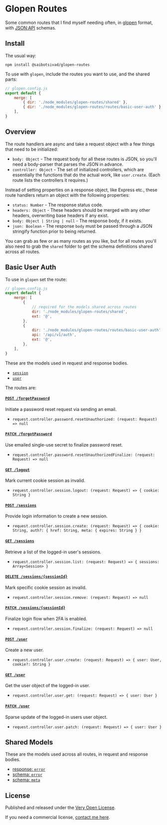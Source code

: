 # Glopen Routes

Some common routes that I find myself needing often, in [glopen](https://github.com/saibotsivad/glopen) format, with [JSON:API](https://jsonapi.org/) schemas.

## Install

The usual way:

```shell
npm install @saibotsivad/glopen-routes
```

To use with `glopen`, include the routes you want to use, and the shared parts:

```js
// glopen.config.js
export default {
	merge: [
		{ dir: './node_modules/glopen-routes/shared' },
		{ dir: './node_modules/glopen-routes/routes/basic-user-auth' },
	],
}
```

## Overview

The route handlers are async and take a request object with a few things that need to be initialized:

- `body: Object` - The request body for all these routes is JSON, so you'll need a body-parser that parses the JSON in advance.
- `controller: Object` - The set of initialized controllers, which are essentially the functions that do the actual work, like `user.create`. (Each route lists the controllers it requires.)

Instead of setting properties on a response object, like Express etc., these route handlers return an object with the following properties:

- `status: Number` - The response status code.
- `headers: Object` - These headers should be merged with any other headers, overwriting base headers if any exist.
- `body: Object | String | null` - The response body, if it exists.
- `json: Boolean` - The response `body` must be passed through a JSON stringify function prior to being returned.

You can grab as few or as many routes as you like, but for all routes you'll also need to grab the `shared` folder to get the schema definitions shared across all routes.

## Basic User Auth

To use in `glopen` set the route:

```js
// glopen.config.js
export default {
	merge: [
		{
			// required for the models shared across routes
			dir: './node_modules/glopen-routes/shared',
			ext: '@',
		},
		{
			dir: './node_modules/glopen-routes/routes/basic-user-auth',
			api: '/api/v1/auth',
			ext: '@',
		},
	],
}
```

These are the models used in request and response bodies.

- [`session`](./routes/basic-user-auth/components/schemas/session.@.js)
- [`user`](./routes/basic-user-auth/components/schemas/user.@.js)

The routes are:

#### [`POST /forgotPassword`](./routes/basic-user-auth/paths/forgotPassword/post.@.js)

Initiate a password reset request via sending an email.

- `request.controller.password.resetUnauthorized: (request: Request) => null`

#### [`PATCH /forgotPassword`](./routes/basic-user-auth/paths/forgotPassword/patch.@.js)

Use emailed single-use secret to finalize password reset.

- `request.controller.password.resetUnauthorizedFinalize: (request: Request) => null`

#### [`GET /logout`](./routes/basic-user-auth/paths/logout/get.@.js)

Mark current cookie session as invalid.

- `request.controller.session.logout: (request: Request) => { cookie: String }`

#### [`POST /sessions`](./routes/basic-user-auth/paths/sessions/post.@.js)

Provide login information to create a new session.

- `request.controller.session.create: (request: Request) => { cookie: String, auth?: { href: String, meta: { expires: String } }`

#### [`GET /sessions`](./routes/basic-user-auth/paths/sessions/get.@.js)

Retrieve a list of the logged-in user's sessions.

- `request.controller.session.list: (request: Request) => { sessions: Array<Session> }`

#### [`DELETE /sessions/{sessionId}`](./routes/basic-user-auth/paths/sessions/{sessionId}/delete.@.js)

Mark specific cookie session as invalid.

- `request.controller.session.remove: (request: Request) => null`

#### [`PATCH /sessions/{sessionId}`](./routes/basic-user-auth/paths/sessions/{sessionId}/patch.@.js)

Finalize login flow when 2FA is enabled.

- `request.controller.session.finalize: (request: Request) => null`

#### [`POST /user`](./routes/basic-user-auth/paths/user/post.@.js)

Create a new user.

- `request.controller.user.create: (request: Request) => { user: User, cookie?: String }`

#### [`GET /user`](./routes/basic-user-auth/paths/user/get.@.js)

Get the user object of the logged-in user.

- `request.controller.user.get: (request: Request) => { user: User }`

#### [`PATCH /user`](./routes/basic-user-auth/paths/user/patch.@.js)

Sparse update of the logged-in users user object.

- `request.controller.user.patch: (request: Request) => { user: User }`

## Shared Models

These are the models used across all routes, in request and response bodies.

- [response: `error`](./shared/components/responses/error.@.js)
- [schema: `error`](./shared/components/schemas/error.@.js)
- [schema: `meta`](./shared/components/schemas/meta.@.js)

## License

Published and released under the [Very Open License](http://veryopenlicense.com).

If you need a commercial license, [contact me here](https://davistobias.com/license?software=glopen-routes).
